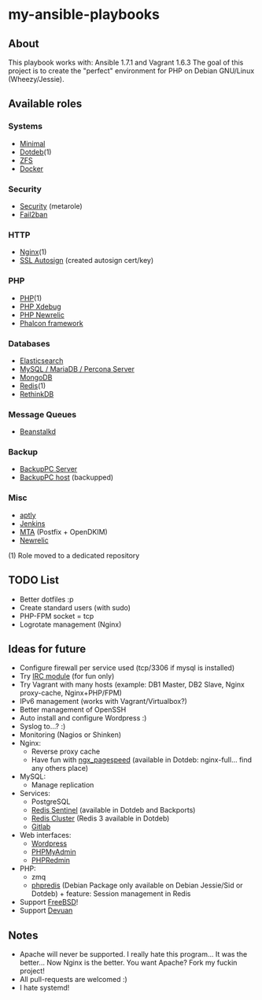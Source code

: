my-ansible-playbooks
====================

About
-----
This playbook works with: Ansible 1.7.1 and Vagrant 1.6.3
The goal of this project is to create the "perfect" environment for PHP on Debian GNU/Linux (Wheezy/Jessie).

Available roles
---------------

### Systems

- [Minimal](roles/minimal)
- [Dotdeb](roles/dotdeb)(1)
- [ZFS](roles/zfs)
- [Docker](roles/docker)


### Security
- [Security](roles/security) (metarole)
- [Fail2ban](roles/fail2ban)

### HTTP

- [Nginx](roles/nginx)(1)
- [SSL Autosign](roles/ssl_autosign) (created autosign cert/key)

### PHP

- [PHP](roles/php)(1)
- [PHP Xdebug](roles/php-xdebug)
- [PHP Newrelic](roles/php-newrelic)
- [Phalcon framework](roles/php-phalcon)

### Databases

- [Elasticsearch](roles/elasticsearch)
- [MySQL / MariaDB / Percona Server](roles/mysql)
- [MongoDB](roles/mongodb)
- [Redis](roles/redis)(1)
- [RethinkDB](roles/rethinkdb)

### Message Queues

- [Beanstalkd](roles/beanstalkd)

### Backup

- [BackupPC Server](roles/backuppc)
- [BackupPC host](roles/backuppc_host) (backupped)

### Misc

- [aptly](roles/aptly)
- [Jenkins](roles/jenkins)
- [MTA](roles/mta) (Postfix + OpenDKIM)
- [Newrelic](roles/newrelic_common)


(1) Role moved to a dedicated repository


TODO List
---------

- Better dotfiles :p
- Create standard users (with sudo)
- PHP-FPM socket = tcp
- Logrotate management (Nginx)


Ideas for future
----------------

- Configure firewall per service used (tcp/3306 if mysql is installed)
- Try [IRC module](http://docs.ansible.com/irc_module.html) (for fun only)
- Try Vagrant with many hosts (example: DB1 Master, DB2 Slave, Nginx proxy-cache, Nginx+PHP/FPM)
- IPv6 management (works with Vagrant/Virtualbox?)
- Better management of OpenSSH
- Auto install and configure Wordpress :)
- Syslog to...? :)
- Monitoring (Nagios or Shinken)
- Nginx:
  - Reverse proxy cache
  - Have fun with [ngx\_pagespeed](https://github.com/pagespeed/ngx_pagespeed) (available in Dotdeb: nginx-full... find any others place)
- MySQL:
  - Manage replication
- Services:
  - PostgreSQL
  - [Redis Sentinel](http://redis.io/topics/sentinel) (available in Dotdeb and Backports)
  - [Redis Cluster](http://redis.io/topics/cluster-tutorial) (Redis 3 available in Dotdeb)
  - [Gitlab](https://about.gitlab.com/downloads/)
- Web interfaces:
  - [Wordpress](https://wordpress.org/)
  - [PHPMyAdmin](http://www.phpmyadmin.net)
  - [PHPRedmin](https://github.com/sasanrose/phpredmin)
- PHP:
  - zmq
  - [phpredis](https://github.com/nicolasff/phpredis) (Debian Package only available on Debian Jessie/Sid or Dotdeb) + feature: Session management in Redis
- Support [FreeBSD](http://www.freebsd.org)!
- Support [Devuan](https://www.devuan.org)

Notes
-----

- Apache will never be supported. I really hate this program... It was the better... Now Nginx is the better. You want Apache? Fork my fuckin project!
- All pull-requests are welcomed :)
- I hate systemd!

